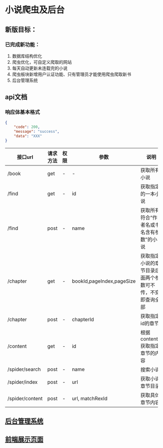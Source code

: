 # 小说爬虫及后台

## 新版目标：


### 已完成新功能：

1. 数据库结构优化
2. 爬虫优化，可自定义爬取的网站
3. 每天自动更新未连载完的小说
5. 爬虫板块新增用户认证功能、只有管理员才能使用爬虫爬取新书
6. 后台管理系统

## api文档

### 响应体基本格式
```json
{
    "code": 200,
    "message": "success",
    "data": "XXX"
}
```

接口url | 请求方法 | 权限 | 参数 | 说明
-|-|-|-|-
/book | get | - | - | 获取所有小说
/find | get | - | id | 获取指定的一本小说
/find | post | - | name | 获取所有符合“作者名或书名含有参数”的小说
/chapter| get | - | bookId,pageIndex,pageSize | 获取指定小说的章节目录后面两个参数可不传，不穿即查询全部
/chapter| post | - | chapterId | 获取指定id的章节
/content| get | - | id | 根据contentid获取指定章节的内容
/spider/search | post | - | name | 搜索小说
/spider/index | post | - | url | 获取小说章节目录
/spider/content | post | - | url, matchRexId | 获取具体章节内容

## [后台管理系统](https://github.com/graydovee/vue-ebook-admin)
## [前端展示页面](https://github.com/graydovee/vue-ebook)